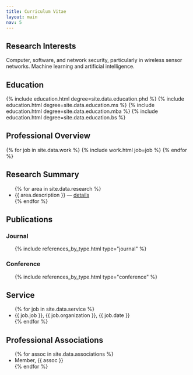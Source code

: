 ```yaml
---
title: Curriculum Vitae
layout: main
nav: 5
---
```

## Research Interests

Computer, software, and network security, particularly in wireless sensor networks.  Machine learning and artificial intelligence.

## Education

{% include education.html degree=site.data.education.phd %}
{% include education.html degree=site.data.education.ms %}
{% include education.html degree=site.data.education.mba %}
{% include education.html degree=site.data.education.bs %}

## Professional Overview

{% for job in site.data.work %}
{% include work.html job=job %}
{% endfor %}

## Research Summary

<ul class="flat">
{% for area in site.data.research %}
  <li>{{ area.description }} &mdash; <a href="{{site.baseurl}}{{ area.link }}">details</a></li>
{% endfor %}
</ul>

## Publications

### Journal
<ul class="flat citations">
{% include references_by_type.html type="journal" %}
</ul>

### Conference
<ul class="flat citations">
{% include references_by_type.html type="conference" %}
</ul>

## Service

<ul class="flat">
{% for job in site.data.service %}
  <li>{{ job.job }}, {{ job.organization }}, {{ job.date }}</li>
{% endfor %}
</ul>

## Professional Associations

<ul class="flat">
{% for assoc in site.data.associations %}
  <li>Member, {{ assoc }}</li>
{% endfor %}
</ul>
